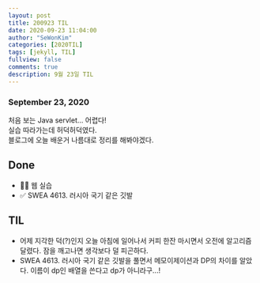 ```yaml
---
layout: post
title: 200923 TIL
date: 2020-09-23 11:04:00
author: "SeWonKim"
categories: [2020TIL]
tags: [jekyll, TIL]
fullview: false
comments: true
description: 9월 23일 TIL
---
```


### September 23, 2020

처음 보는 Java servlet... 어렵다!  
실습 따라가는데 허덕허덕였다.  
블로그에 오늘 배운거 나름대로 정리를 해봐야겠다.

## Done

- 👨‍💻 웹 실습
- ✅ SWEA 4613. 러시아 국기 같은 깃발

## TIL

- 어제 지각한 덕(?)인지 오늘 아침에 일어나서 커피 한잔 마시면서 오전에 알고리즘 달렸다. 잠을 깨고나면 생각보다 덜 피곤하다.
- SWEA 4613. 러시아 국기 같은 깃발을 풀면서 메모이제이션과 DP의 차이를 알았다. 이름이 dp인 배열을 쓴다고 dp가 아니라구...!
